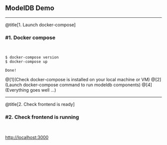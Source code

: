 ## ModelDB Demo
---
@title[1. Launch docker-compose]

### <span class="step-title">#1. Docker compose</span>
<br>

```shell
$ docker-compose version
$ docker-compose up

Done!
```


@[1](Check docker-compose is installed on your local machine or VM)
@[2](Launch docker-compose command to run modeldb components)
@[4](Everything goes well ...)

---
@title[2. Check frontend is ready]

### <span class="step-title">#2. Check frontend is running</span>
<br>

<a href="http://localhost:3000" target="_blank">http://localhost:3000</a>


